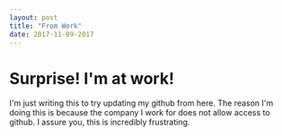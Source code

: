 ```yaml
---
layout: post
title: "From Work"
date: 2017-11-09-2017
---
```


# Surprise! I'm at work! #

I'm just writing this to try updating my github from here. The reason I'm doing this is because the company I work for does not allow access to github.
I assure you, this is incredibly frustrating. 